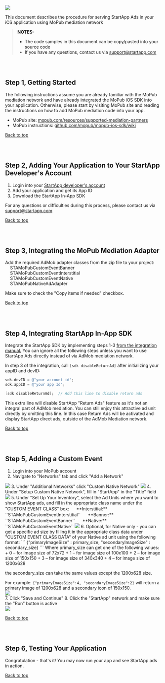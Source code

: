 <a name="top" />

<img src="./Mopub%20Mediation%20iOS/images/mopub_logo.png" />   

This document describes the procedure for serving StartApp Ads in your iOS application using MoPub mediation network

> **NOTES:**
> - The code samples in this document can be copy/pasted into your source code
> - If you have any questions, contact us via [support@startapp.com](mailto:support@startapp.com)


<br></br>
<a name="step1" />

## Step 1, Getting Started
The following instructions assume you are already familiar with the MoPub mediation network and have already integrated the MoPub iOS SDK into your application. Otherwise, please start by visiting MoPub site and reading the instructions on how to add MoPub mediation code into your app.

- MoPub site: <a href="http://www.mopub.com/resources/supported-mediation-partners" target="_blank">mopub.com/resources/supported-mediation-partners</a>
- MoPub instructions: <a href="https://github.com/mopub/mopub-ios-sdk/wiki" target="_blank">github.com/mopub/mopub-ios-sdk/wiki</a>

[Back to top](#top)

<br></br>
<a name="step2" />

## Step 2, Adding Your Application to Your StartApp Developer's Account
1. Login into your <a href="https://portal.startapp.com/#/signin" target="_blank">StartApp developer's account</a>
2. Add your application and get its App ID
3. Download the StartApp In-App SDK

For any questions or difficulties during this process, please contact us via [support@startapp.com](mailto:support@startapp.com)

[Back to top](#top)

<br></br>
<a name="step3" />

## Step 3, Integrating the MoPub Mediation Adapter
Add the required AdMob adapter classes from the zip file to your project:  
<img src="./Mopub%20Mediation%20iOS/images/V.png" width="12px" />  STAMoPubCustomEventBanner   
<img src="./Mopub%20Mediation%20iOS/images/V.png" width="12px" />  STAMoPubCustomEventInterstitial  
<img src="./Mopub%20Mediation%20iOS/images/V.png" width="12px" />  STAMoPubCustomEventNative    
<img src="./Mopub%20Mediation%20iOS/images/V.png" width="12px" />  STAMoPubNativeAdAdapter    

Make sure to check the "Copy items if needed" checkbox.  
  
[Back to top](#top)

<br></br>
<a name="step4" />

## Step 4, Integrating StartApp In-App SDK
Integrate the StartApp SDK by implementing steps 1-3 <a href="https://github.com/StartApp-SDK/Documentation/wiki/iOS-InApp-Documentation" target="_blank">from the integration manual.</a> 
You can ignore all the following steps unless you want to use StartApp Ads directly instead of via AdMob mediation network.

In step 3 of the integration, call ``[sdk disableReturnAd]`` after initializing your appID and devID:
```objectivec
sdk.devID = @"your account id";
sdk.appID = @"your app Id";

[sdk disableReturnAd];  // Add this line to disable return ads
```
This extra line will disable StartApp "Return Ads" feature as it's not an integral part of AdMob mediation. You can still enjoy this attractive ad unit directly by omitting this line. In this case Return Ads will be activated and display StartApp direct ads, outside of the AdMob Mediation network. 

[Back to top](#top)

<br></br>
<a name="step5" />

## Step 5, Adding a Custom Event

1. Login into your MoPub account  
2. Navigate to "Networks" tab and click "Add a Network"  
<img src="./Mopub%20Mediation%20iOS/images/mopub-add-ad-network.png" />   
3. Under "Additional Networks" click "Custom Native Network"  
<img src="./Mopub%20Mediation%20iOS/images/mopub-choose-network.png" />   
4. Under "Setup Custom Native Network", fill in "StartApp" in the "Title" field
<img src="./Mopub%20Mediation%20iOS/images/mopub-network-title.png" />   
5. Under "Set Up Your Inventory", select the Ad Units where you want to show StartApp ads, and fill in the appropriate class name under the "CUSTOM EVENT CLASS" box:  
 <img src="./Mopub%20Mediation%20iOS/images/V1.png" width="16px" /> **Interstitial:** ``STAMoPubCustomEventInterstitial``   
 <img src="./Mopub%20Mediation%20iOS/images/V1.png" width="16px" /> **Banner:** ``STAMoPubCustomEventBanner``    
 <img src="./Mopub%20Mediation%20iOS/images/V1.png" width="16px" /> **Native:** ``STAMoPubCustomEventNative``     

 <img src="./Mopub%20Mediation%20iOS/images/mopub-inventory.png" />   
6. Optional, for Native only - you can get a specific ad size by filling it in the appropriate class data under "CUSTOM EVENT CLASS DATA" of your Native ad unit using the following format: 
 ```
 {"primaryImageSize" : primary_size, 
  "secondaryImageSize" : secondary_size}
 ```
Where primary_size can get one of the following values:
 + 0 – for image size of 72x72     
 + 1 – for image size of 100x100     
 + 2 – for image size of 150x150     
 + 3 – for image size of 340x340     
 + 4 – for image size of 1200x628    

 the secondary_size can take the same values except the 1200x628 size.
 
 For example: ```{"primaryImageSize":4, "secondaryImageSize":2}``` will return a primary image of 1200x628 and a secondary icon of 150x150.  
 <img src="./Mopub%20Mediation%20iOS/images/mopub-custom-event-data-native.png" />     
7. Click "Save and Continue"
8. Click the "StartApp" network and make sure the "Run" button is active  
<img src="./Mopub%20Mediation%20iOS/images/mopub-run-network.png" />    

[Back to top](#top)

<br></br>
<a name="step6" />

## Step 6, Testing Your Application
Congratulation - that's it! You may now run your app and see StartApp ads in action.  

[Back to top](#top)